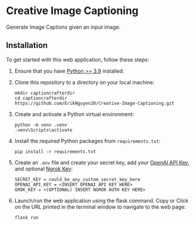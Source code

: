 # Creative Image Captioning
 Generate Image Captions given an input image.

## Installation

To get started with this web application, follow these steps:

1. Ensure that you have [Python >= 3.9](https://www.python.org/downloads/) installed.

2. Clone this repository to a directory on your local machine:

   ```
   mkdir captioncrafterdir
   cd captioncrafterdir
   https://github.com/ErikNguyen20/Creative-Image-Captioning.git
   ```

3. Create and activate a Python virtual environment:

   ```
   python -m venv .venv
   .venv\Scripts\activate
   ```

4. Install the required Python packages from `requirements.txt`:

   ```
   pip install -r requirements.txt
   ```
   
5. Create an `.env` file and create your secret key, add your [OpenAI API Key](https://platform.openai.com/), and optional [Ngrok Key](https://ngrok.com/):

   ```
   SECRET_KEY = could_be_any_custom_secret_key_here
   OPENAI_API_KEY = <INSERT OPENAI API KEY HERE>
   GROK_KEY = <(OPTIONAL) INSERT NGROK AUTH KEY HERE>
   ```

6. Launch/run the web application using the flask command. Copy or Click on the URL printed in the terminal window to navigate to the web page:

   ```
   flask run
   ```
